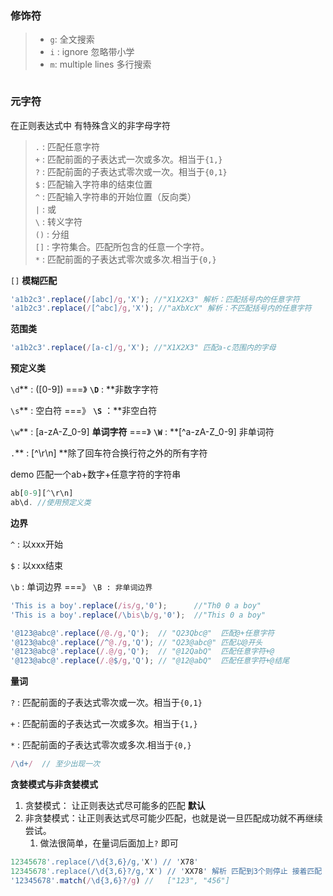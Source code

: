 ### 修饰符

> * `g`: 全文搜索
> * `i` : ignore 忽略带小学
> * `m`: multiple lines 多行搜索

```js

```

### 元字符

在正则表达式中 有特殊含义的非字母字符

> `.` : 匹配任意字符  
> `+` : 匹配前面的子表达式一次或多次。相当于`{1,}`  
> `?` : 匹配前面的子表达式零次或一次。相当于`{0,1}`  
> `$` : 匹配输入字符串的结束位置  
> `^` : 匹配输入字符串的开始位置（反向类）  
> `|` :  或  
> `\` :  转义字符  
> `()` :  分组  
> `[]` : 字符集合。匹配所包含的任意一个字符。  
> `*` : 匹配前面的子表达式零次或多次.相当于`{0,}`

`[]` **模糊匹配**

```js
'a1b2c3'.replace(/[abc]/g,'X'); //"X1X2X3" 解析：匹配括号内的任意字符
'a1b2c3'.replace(/[^abc]/g,'X'); //"aXbXcX" 解析：不匹配括号内的任意字符
```

**范围类**

```js
'a1b2c3'.replace(/[a-c]/g,'X'); //"X1X2X3" 匹配a-c范围内的字母
```

**预定义类**

`\d`** : \(\[0-9\]\)  ===》 **`\D`** : **非数字字符

`\s`** : 空白符 ===》 **`\S`** ：**非空白符

`\w`** : \[a-zA-Z\_0-9\] **单词字符** ===》 **`\W`** : **\[^a-zA-Z\_0-9\] 非单词符

`.`** : \[^\r\n\]  **除了回车符合换行符之外的所有字符

demo 匹配一个ab+数字+任意字符的字符串

```js
ab[0-9][^\r\n]
ab\d. //使用预定义类
```

**边界**

`^` : 以xxx开始

`$` : 以xxx结束

`\b` : 单词边界 ===》 `\B : 非单词边界`

```js
'This is a boy'.replace(/is/g,'0');      //"Th0 0 a boy"
'This is a boy'.replace(/\bis\b/g,'0');  //"This 0 a boy"
```

```js
'@123@abc@'.replace(/@./g,'Q');  // "Q23Qbc@"  匹配@+任意字符
'@123@abc@'.replace(/^@./g,'Q'); // "Q23@abc@" 匹配以@开头
'@123@abc@'.replace(/.@/g,'Q');  // "@12QabQ"  匹配任意字符+@
'@123@abc@'.replace(/.@$/g,'Q'); // "@12@abQ"  匹配任意字符+@结尾
```

**量词**

`?` : 匹配前面的子表达式零次或一次。相当于`{0,1}`

`+` : 匹配前面的子表达式一次或多次。相当于`{1,}`

`*` : 匹配前面的子表达式零次或多次.相当于`{0,}`

```js
/\d+/  // 至少出现一次
```

**贪婪模式与非贪婪模式**

1. 贪婪模式： 让正则表达式尽可能多的匹配 **默认**
2. 非贪婪模式：让正则表达式尽可能少匹配，也就是说一旦匹配成功就不再继续尝试。
   1. 做法很简单，在量词后面加上`?` 即可

```js
12345678'.replace(/\d{3,6}/g,'X') // 'X78' 
12345678'.replace(/\d{3,6}?/g,'X') // 'XX78' 解析 匹配到3个则停止 接着匹配
'12345678'.match(/\d{3,6}?/g) //   ["123", "456"]
```



